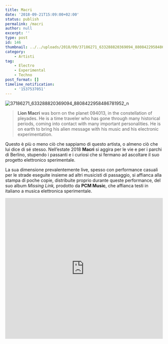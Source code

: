 ```yaml
---
title: Macri
date: '2018-09-21T15:09:00+02:00'
status: publish
permalink: /macri
author: null
excerpt: ''
type: post
id: 146
thumbnail: ../../uploads/2018/09/37186271_633288820369094_8808422958486781952_n-150x150.jpg
category:
    - Artisti
tag:
    - Electro
    - Experimental
    - Techno
post_format: []
timeline_notification:
    - '1537537051'
---
```

![37186271_633288820369094_8808422958486781952_n](http://bottleofmusic.000webhostapp.com/wp-content/uploads/2018/09/37186271_633288820369094_8808422958486781952_n.jpg?w=300)

> **Lion Macri** was born on the planet 094013, in the constellation of pleyades. He is a time traveler who has gone through many historical periods, coming into cont<span class="text_exposed_show">act with many important personalities. He is on earth to bring his alien message with his music and his electronic experimentation.</span>

Questo è più o meno ciò che sappiamo di questo artista, o almeno ciò che lui dice di sé stesso. Nell’estate 2018 **Macri** si aggira per le vie e per i parchi di Berlino, stupendo i passanti e i curiosi che si fermano ad ascoltare il suo progetto elettronico sperimentale.

La sua dimensione prevalentemente live, spesso con performance casuali per le strade eseguite insieme ad altri musicisti di passaggio, si affianca alla stampa di poche copie, distribuite proprio durante queste performance, del suo album *Missing Link,* prodotto da **PCM Music**, che affianca testi in italiano a musica elettronica sperimentale.

<iframe frameborder="no" height="450" scrolling="no" src="http://w.soundcloud.com/player/?url=http%3A//api.soundcloud.com/playlists/649929765&color=%23ff5500&auto_play=false&hide_related=false&show_comments=true&show_user=true&show_reposts=false&show_teaser=true&visual=true" width="100%"><span class="mce_SELRES_start" data-mce-type="bookmark" style="display: inline-block; width: 0px; overflow: hidden; line-height: 0;">﻿</span></iframe>